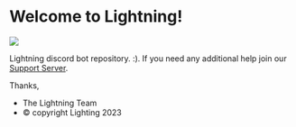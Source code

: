 # Welcome to Lightning!

![](https://cdn.discordapp.com/attachments/1012037111425286284/1072977223109320845/favicon.png)

Lightning discord bot repository. :). If you need any additional help join our [Support Server](https://discord.gg/2MbxmzFc2s). 

Thanks, 

* The Lightning Team
* © copyright Lighting 2023
